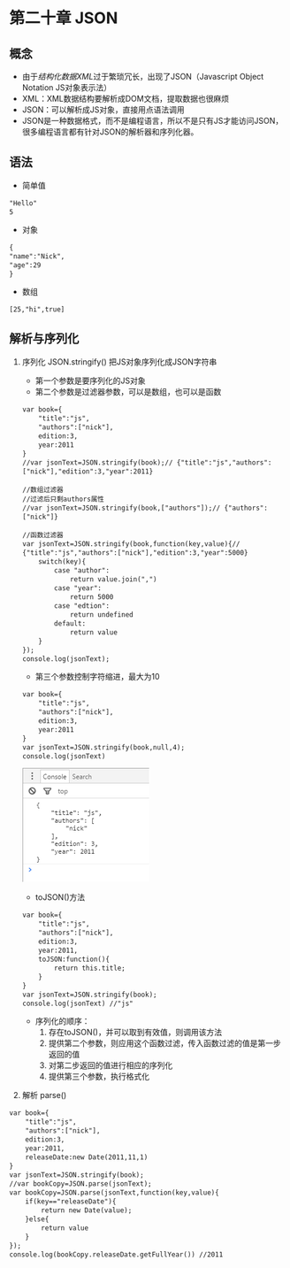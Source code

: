 # 第二十章 JSON

## 概念
* 由于*结构化数据XML*过于繁琐冗长，出现了JSON（Javascript Object Notation JS对象表示法）
* XML：XML数据结构要解析成DOM文档，提取数据也很麻烦
* JSON：可以解析成JS对象，直接用点语法调用
* JSON是一种数据格式，而不是编程语言，所以不是只有JS才能访问JSON，很多编程语言都有针对JSON的解析器和序列化器。

## 语法
* 简单值 
```
"Hello"
5
```
* 对象
```
{
"name":"Nick",
"age":29
}
```
* 数组
```
[25,"hi",true]
```
## 解析与序列化
1. 序列化 JSON.stringify() 把JS对象序列化成JSON字符串
    * 第一个参数是要序列化的JS对象
    * 第二个参数是过滤器参数，可以是数组，也可以是函数
    ```
    var book={
        "title":"js",
        "authors":["nick"],
        edition:3,
        year:2011
    }
    //var jsonText=JSON.stringify(book);// {"title":"js","authors":["nick"],"edition":3,"year":2011}
    
    //数组过滤器
    //过滤后只剩authors属性
    //var jsonText=JSON.stringify(book,["authors"]);// {"authors":["nick"]}
    
    //函数过滤器
    var jsonText=JSON.stringify(book,function(key,value){// {"title":"js","authors":["nick"],"edition":3,"year":5000}
        switch(key){
            case "author":
                return value.join(",")
            case "year":
                return 5000
            case "edtion":
                return undefined
            default:
                return value
        }
    });
    console.log(jsonText);
    ```
    * 第三个参数控制字符缩进，最大为10
    ```
    var book={
        "title":"js",
        "authors":["nick"],
        edition:3,
        year:2011
    }
    var jsonText=JSON.stringify(book,null,4);
    console.log(jsonText)
    ```
    ![字符串缩进](images/json1.png)
    * toJSON()方法
    ```
    var book={
        "title":"js",
        "authors":["nick"],
        edition:3,
        year:2011,
        toJSON:function(){
            return this.title;
        }
    }
    var jsonText=JSON.stringify(book);
    console.log(jsonText) //"js"
    ```
    * 序列化的顺序：
        1. 存在toJSON()，并可以取到有效值，则调用该方法
        2. 提供第二个参数，则应用这个函数过滤，传入函数过滤的值是第一步返回的值
        3. 对第二步返回的值进行相应的序列化
        4. 提供第三个参数，执行格式化
    
2. 解析 parse()
```
var book={
    "title":"js",
    "authors":["nick"],
    edition:3,
    year:2011,
    releaseDate:new Date(2011,11,1)
}
var jsonText=JSON.stringify(book);
//var bookCopy=JSON.parse(jsonText);
var bookCopy=JSON.parse(jsonText,function(key,value){
    if(key=="releaseDate"){
        return new Date(value);
    }else{
        return value
    }
});
console.log(bookCopy.releaseDate.getFullYear()) //2011
```